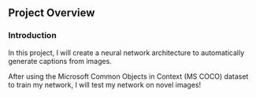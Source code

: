 ## Project Overview

### Introduction
In this project, I will create a neural network architecture to automatically generate captions from images.

After using the Microsoft Common Objects in Context (MS COCO) dataset to train my network, I will test my network on novel images!


